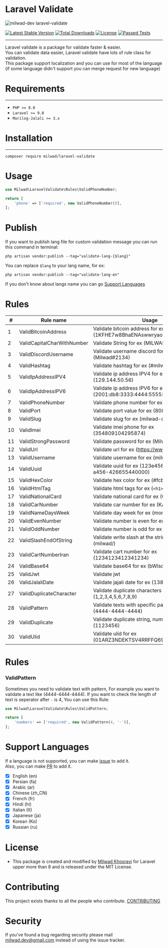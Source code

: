 # Laravel Validate

![milwad-dev laravel-validate](https://preview.dragon-code.pro/milwad-dev/laravel-validate.svg?brand=laravel&invert=1)

[![Latest Stable Version](http://poser.pugx.org/milwad/laravel-validate/v)](https://packagist.org/packages/milwad/laravel-validate)
[![Total Downloads](http://poser.pugx.org/milwad/laravel-validate/downloads)](https://packagist.org/packages/milwad/laravel-validate)
[![License](http://poser.pugx.org/milwad/laravel-validate/license)](https://packagist.org/packages/milwad/laravel-validate)
[![Passed Tests](https://github.com/milwad-dev/laravel-validate/actions/workflows/run-tests.yml/badge.svg)](https://github.com/milwad-dev/laravel-validate/actions/workflows/run-tests.yml)

***
Laravel validate is a package for validate faster & easier. <br>
You can validate data easier, Laravel validate have lots of rule class for validation. <br>
This package support localization and you can use for most of the language (if some language didn't support you can merge request for new language)

# Requirements
***
- ```PHP >= 8.0```
- ```Laravel >= 9.0```
- ```Morilog-Jalali >= 3.x```

# Installation
***
```
composer require milwad/laravel-validate
```

# Usage
```php
use Milwad\LaravelValidate\Rules\ValidPhoneNumber;

return [
    'phone' => ['required', new ValidPhoneNumber()],
];
```

# Publish
If you want to publish lang file for custom validation message you can run this command in terminal:

```shell
php artisan vendor:publish --tag="validate-lang-{$lang}"
```

You can replace `$lang` to your lang name, for ex:

```shell
php artisan vendor:publish --tag="validate-lang-en"
```

If you don't know about langs name you can go [Support Languages](#support-languages)

# Rules
| #   | Rule name                  | Usage                                                                    |
|-----|----------------------------|--------------------------------------------------------------------------|
| 1   | ValidBitcoinAddress        | Validate bitcoin address for ex (1KFHE7w8BhaENAswwryaoccDb6qcT6DbYY)     |
| 2   | ValidCapitalCharWithNumber | Validate String for ex (MILWAD-84)                                       |
| 3   | ValidDiscordUsername       | Validate username discord for ex (Milwad#2134)                           |
| 4   | ValidHashtag               | Validate hashtag for ex (#milwad)                                        |
| 5   | ValidIpAddressIPV4         | Validate ip address IPV4 for ex (129.144.50.56)                          |
| 6   | ValidIpAddressIPV6         | Validate ip address IPV6 for ex (2001:db8:3333:4444:5555:6666:7777:8888) |
| 7   | ValidPhoneNumber           | Validate phone number for ex (09366000000)                               |
| 8   | ValidPort                  | Validate port value for ex (8080)                                        |
| 9   | ValidSlug                  | Validate slug for ex (milwad-dev)                                        |
| 10  | ValidImei                  | Validate imei phone for ex (354809104295874)                             |
| 11  | ValidStrongPassword        | Validate password for ex (Milwad123!)                                    |
| 12  | ValidUrl                   | Validate url for ex (https://www.google.com)                             |
| 13  | ValidUsername              | Validate username for ex (milwad)                                        |
| 14  | ValidUuid                  | Validate uuid for ex (123e4567-e89b-12d3-a456-426655440000)              |
| 15  | ValidHexColor              | Validate hex color for ex (#fcba03)                                      |
| 16  | ValidHtmlTag               | Validate html tags for ex (``<h1></h1>``)                                |
| 17  | ValidNationalCard          | Validate national card for ex (015016437)                                |
| 18  | ValidCarNumber             | Validate car number for ex (KA01AB1234)                                  |
| 19  | ValidNameDaysWeek          | Validate day week for ex (monday)                                        |
| 20  | ValidEvenNumber            | Validate number is even for ex (1024)                                    |
| 21  | ValidOddNumber             | Validate number is odd for ex (4321)                                     |
| 22  | ValidSlashEndOfString      | Validate write slash at the string for ex (milwad/)                      |
| 23  | ValidCartNumberIran        | Validate cart number for ex (1234123412341234)                           |
| 24  | ValidBase64                | Validate base64 for ex (bWlsd2Fk)                                        |
| 25  | ValidJwt                   | Validate jwt                                                             |
| 26  | ValidJalaliDate            | Validate jajali date for ex (1384/8/25)                                  |
| 27  | ValidDuplicateCharacter    | Validate duplicate characters for ex (1,2,3,4,5,6,7,8,9)                 |
| 28  | ValidPattern               | Validate texts with specific pattern 🔥 for ex (4444-4444-4444)          |
| 29  | ValidDuplicate             | Validate duplicate string, numbers for ex (1123456)                      |
| 30  | ValidUlid                  | Validate ulid for ex (01ARZ3NDEKTSV4RRFFQ69G5FAV)                        |

# Rules

### ValidPattern

Sometimes you need to validate text with pattern, For example you want to validate a text like (4444-4444-4444).
If you want to check the length of text is seperator after ```-``` is 4, You can use this Rule:
```php
use Milwad\LaravelValidate\Rules\ValidPattern;

return [
    'numbers' => ['required', new ValidPattern(4, '-')],
];
```

<a name="support-languages"></a>
# Support Languages

If a language is not supported, you can make <a href="https://github.com/milwad-dev/laravel-validate/issues/new/choose">issue</a> to add it. <br>
Also, you can make <a href="https://github.com/milwad-dev/laravel-validate/pulls">PR</a> to add it.

- [x] English (en)
- [x] Persian (fa)
- [x] Arabic (ar)
- [x] Chinese (zh_CN)
- [x] French (fr)
- [x] Hindi (hi)
- [x] Italian (It)
- [x] Japanese (ja)
- [x] Korean (Ko)
- [x] Russian (ru)

# License
* This package is created and modified by <a href="https://github.com/milwad-dev" target="_blank">Milwad Khosravi</a> for Laravel upper more than 8 and is released under the MIT License.

# Contributing
This project exists thanks to all the people who contribute. [CONTRIBUTING](https://github.com/milwad-dev/laravel-validate/graphs/contributors)

# Security
If you've found a bug regarding security please mail [milwad.dev@gmail.com](mailto:milwad.dev@gmail.com) instead of using the issue tracker.
